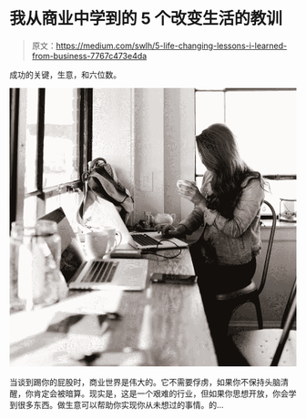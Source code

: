 # 我从商业中学到的 5 个改变生活的教训

> 原文：<https://medium.com/swlh/5-life-changing-lessons-i-learned-from-business-7767c473e4da>

成功的关键，生意，和六位数。

![](img/c176ccd9e2c03c385ba576fcb52258f6.png)

当谈到踢你的屁股时，商业世界是伟大的。它不需要俘虏，如果你不保持头脑清醒，你肯定会被暗算。现实是，这是一个艰难的行业，但如果你思想开放，你会学到很多东西。做生意可以帮助你实现你从未想过的事情。的…